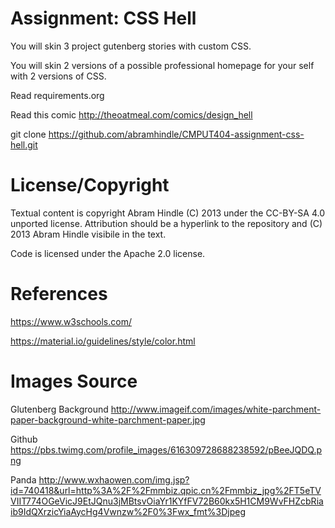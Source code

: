 Assignment: CSS Hell
====================

You will skin 3 project gutenberg stories with custom CSS.

You will skin 2 versions of a possible professional homepage for your
self with 2 versions of CSS.

Read requirements.org

Read this comic http://theoatmeal.com/comics/design_hell

git clone https://github.com/abramhindle/CMPUT404-assignment-css-hell.git

License/Copyright
=================

Textual content is copyright Abram Hindle (C) 2013 under the CC-BY-SA
4.0 unported license. Attribution should be a hyperlink to the
repository and (C) 2013 Abram Hindle visibile in the text.

Code is licensed under the Apache 2.0 license.

References
==================

https://www.w3schools.com/

https://material.io/guidelines/style/color.html

Images Source
=================

Glutenberg Background
http://www.imageif.com/images/white-parchment-paper-background-white-parchment-paper.jpg

Github
https://pbs.twimg.com/profile_images/616309728688238592/pBeeJQDQ.png

Panda
http://www.wxhaowen.com/img.jsp?id=740418&url=http%3A%2F%2Fmmbiz.qpic.cn%2Fmmbiz_jpg%2FT5eTVVIIT774OGeVicJ9EtJQnu3jMBtsvOiaYr1KYfFV72B60kx5H1CM9WvFHZcbRiaib9IdQXrzicYiaAycHg4Vwnzw%2F0%3Fwx_fmt%3Djpeg
